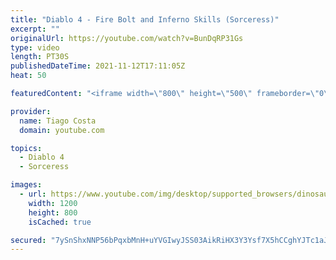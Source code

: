 ```yaml
---
title: "Diablo 4 - Fire Bolt and Inferno Skills (Sorceress)"
excerpt: ""
originalUrl: https://youtube.com/watch?v=BunDqRP31Gs
type: video
length: PT30S
publishedDateTime: 2021-11-12T17:11:05Z
heat: 50

featuredContent: "<iframe width=\"800\" height=\"500\" frameborder=\"0\" src=\"https://www.youtube.com/embed/BunDqRP31Gs\" allow=\"accelerometer; autoplay; encrypted-media; gyroscope; picture-in-picture\" allowfullscreen></iframe>"

provider:
  name: Tiago Costa
  domain: youtube.com

topics:
  - Diablo 4
  - Sorceress

images:
  - url: https://www.youtube.com/img/desktop/supported_browsers/dinosaur.png
    width: 1200
    height: 800
    isCached: true

secured: "7ySnShxNNP56bPqxbMnH+uYVGIwyJSS03AikRiHX3Y3Ysf7X5hCCghYJTc1aJ6UPBSLi7wMvofFz9Gg4vApMGjZHGti1xg+aG8CgA5sGpuCWptBAlNPcIRgli2knUYkAk4ziZ0mV2oqm4nPUIDGI14wAUux6dmB0MANgH3ebu2NiNlF2bB3ZTMb5iYKL31Dyl/larIvhsfpJzA+CJzgnaFPPA1tQ7LK4bQKUoh/xjFHG0/e4Y+lPBaSrqQQ5IO3KL0gdxzCqAhC/WGu6WmzobuqgXhBzyVtbzzKdCkxTXbO7omdFeVZ/mF/CtvXgwTaPPGT8VENUv+HzT3x2YOnMEC3eW+wsgFT5hAvRhPHQPtMtejDfYMC/fHwLFQ5Wcwm4YAvKqJfEA1Gu/ri0Qzlr95Kx8NMjKh/fJnVksbk2EzU=;Cju8UgfUsrppzsnlNnkudQ=="
---
```



